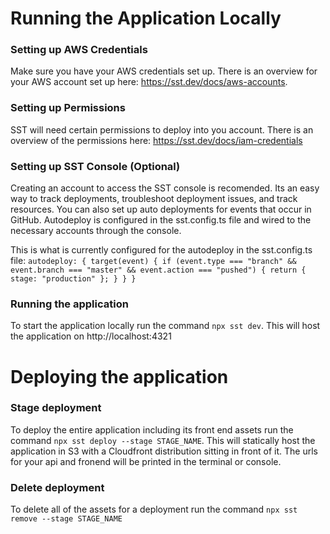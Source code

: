 # Running the Application Locally

### Setting up AWS Credentials
Make sure you have your AWS credentials set up. There is an overview for your AWS account set up here: https://sst.dev/docs/aws-accounts.

### Setting up Permissions

SST will need certain permissions to deploy into you account. There is an overview of the permissions here: https://sst.dev/docs/iam-credentials

### Setting up SST Console (Optional)

Creating an account to access the SST console is recomended. Its an easy way to track deployments, troubleshoot deployment issues, and track resources. You can also set up auto deployments for events that occur in GitHub. Autodeploy is configured in the sst.config.ts file and wired to the necessary accounts through the console.

This is what is currently configured for the autodeploy in the sst.config.ts file:
`autodeploy: {
  target(event) {
    if (event.type === "branch" && event.branch === "master" && event.action === "pushed") {
      return {
        stage: "production"
      };
    }
  }
}
`

### Running the application

To start the application locally run the command `npx sst dev`. This will host the application on http://localhost:4321

# Deploying the application

### Stage deployment
To deploy the entire application including its front end assets run the command `npx sst deploy --stage STAGE_NAME`. This will statically host the application in S3 with a Cloudfront distribution sitting in front of it. The urls for your api and fronend will be printed in the terminal or console.

### Delete deployment
To delete all of the assets for a deployment run the command `npx sst remove --stage STAGE_NAME`
